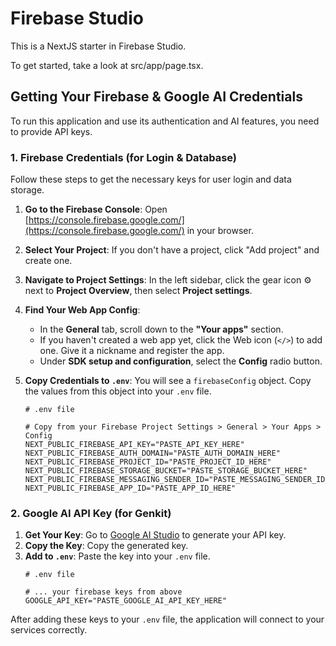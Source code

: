# Firebase Studio

This is a NextJS starter in Firebase Studio.

To get started, take a look at src/app/page.tsx.

## Getting Your Firebase & Google AI Credentials

To run this application and use its authentication and AI features, you need to provide API keys.

### 1. Firebase Credentials (for Login & Database)

Follow these steps to get the necessary keys for user login and data storage.

1.  **Go to the Firebase Console**: Open [https://console.firebase.google.com/](https://console.firebase.google.com/) in your browser.
2.  **Select Your Project**: If you don't have a project, click "Add project" and create one.
3.  **Navigate to Project Settings**: In the left sidebar, click the gear icon ⚙️ next to **Project Overview**, then select **Project settings**.
4.  **Find Your Web App Config**:
    *   In the **General** tab, scroll down to the **"Your apps"** section.
    *   If you haven't created a web app yet, click the Web icon (`</>`) to add one. Give it a nickname and register the app.
    *   Under **SDK setup and configuration**, select the **Config** radio button.
5.  **Copy Credentials to `.env`**: You will see a `firebaseConfig` object. Copy the values from this object into your `.env` file.

    ```
    # .env file

    # Copy from your Firebase Project Settings > General > Your Apps > Config
    NEXT_PUBLIC_FIREBASE_API_KEY="PASTE_API_KEY_HERE"
    NEXT_PUBLIC_FIREBASE_AUTH_DOMAIN="PASTE_AUTH_DOMAIN_HERE"
    NEXT_PUBLIC_FIREBASE_PROJECT_ID="PASTE_PROJECT_ID_HERE"
    NEXT_PUBLIC_FIREBASE_STORAGE_BUCKET="PASTE_STORAGE_BUCKET_HERE"
    NEXT_PUBLIC_FIREBASE_MESSAGING_SENDER_ID="PASTE_MESSAGING_SENDER_ID_HERE"
    NEXT_PUBLIC_FIREBASE_APP_ID="PASTE_APP_ID_HERE"
    ```

### 2. Google AI API Key (for Genkit)

1.  **Get Your Key**: Go to [Google AI Studio](https://aistudio.google.com/app/apikey) to generate your API key.
2.  **Copy the Key**: Copy the generated key.
3.  **Add to `.env`**: Paste the key into your `.env` file.
    ```
    # .env file

    # ... your firebase keys from above
    GOOGLE_API_KEY="PASTE_GOOGLE_AI_API_KEY_HERE"
    ```

After adding these keys to your `.env` file, the application will connect to your services correctly.
